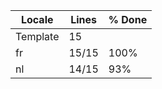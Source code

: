 |  Locale  |  Lines  | % Done|
|----------|---------|-------|
| Template |      15 |       |
| fr       |   15/15 |  100% |
| nl       |   14/15 |   93% |
